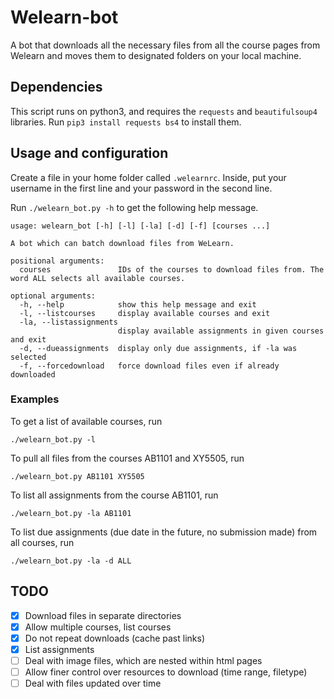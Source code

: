 # Welearn-bot
A bot that downloads all the necessary files from all the course pages from Welearn and moves them to designated folders on your local machine.

## Dependencies
This script runs on python3, and requires the `requests` and `beautifulsoup4` libraries. Run `pip3 install requests bs4` to install them.

## Usage and configuration
Create a file in your home folder called `.welearnrc`. Inside, put your username in the first line and your password in the second line.

Run `./welearn_bot.py -h` to get the following help message.
```
usage: welearn_bot [-h] [-l] [-la] [-d] [-f] [courses ...]

A bot which can batch download files from WeLearn.

positional arguments:
  courses               IDs of the courses to download files from. The word ALL selects all available courses.

optional arguments:
  -h, --help            show this help message and exit
  -l, --listcourses     display available courses and exit
  -la, --listassignments
                        display available assignments in given courses and exit
  -d, --dueassignments  display only due assignments, if -la was selected
  -f, --forcedownload   force download files even if already downloaded
```

### Examples
To get a list of available courses, run
```
./welearn_bot.py -l
```
To pull all files from the courses AB1101 and XY5505, run 
```
./welearn_bot.py AB1101 XY5505
```
To list all assignments from the course AB1101, run
```
./welearn_bot.py -la AB1101
```
To list due assignments (due date in the future, no submission made) from all courses, run
```
./welearn_bot.py -la -d ALL
```

## TODO
- [x] Download files in separate directories
- [x] Allow multiple courses, list courses
- [x] Do not repeat downloads (cache past links)
- [x] List assignments
- [ ] Deal with image files, which are nested within html pages
- [ ] Allow finer control over resources to download (time range, filetype)
- [ ] Deal with files updated over time
